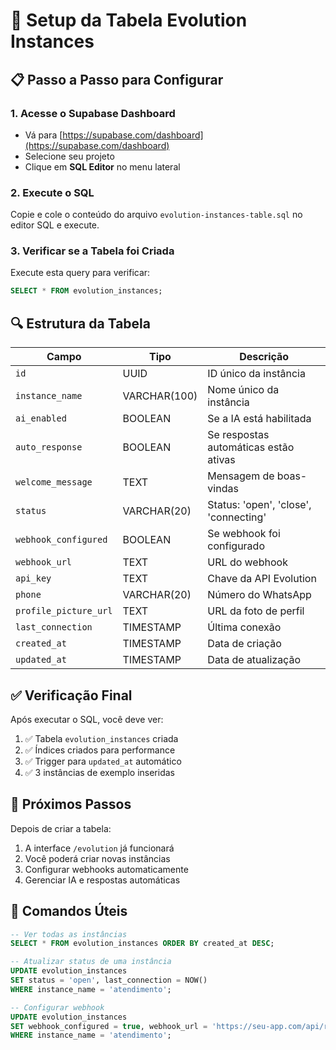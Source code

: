 # 🔧 Setup da Tabela Evolution Instances

## 📋 **Passo a Passo para Configurar**

### 1. **Acesse o Supabase Dashboard**
- Vá para [https://supabase.com/dashboard](https://supabase.com/dashboard)
- Selecione seu projeto
- Clique em **SQL Editor** no menu lateral

### 2. **Execute o SQL**
Copie e cole o conteúdo do arquivo `evolution-instances-table.sql` no editor SQL e execute.

### 3. **Verificar se a Tabela foi Criada**
Execute esta query para verificar:

```sql
SELECT * FROM evolution_instances;
```

## 🔍 **Estrutura da Tabela**

| Campo | Tipo | Descrição |
|-------|------|-----------|
| `id` | UUID | ID único da instância |
| `instance_name` | VARCHAR(100) | Nome único da instância |
| `ai_enabled` | BOOLEAN | Se a IA está habilitada |
| `auto_response` | BOOLEAN | Se respostas automáticas estão ativas |
| `welcome_message` | TEXT | Mensagem de boas-vindas |
| `status` | VARCHAR(20) | Status: 'open', 'close', 'connecting' |
| `webhook_configured` | BOOLEAN | Se webhook foi configurado |
| `webhook_url` | TEXT | URL do webhook |
| `api_key` | TEXT | Chave da API Evolution |
| `phone` | VARCHAR(20) | Número do WhatsApp |
| `profile_picture_url` | TEXT | URL da foto de perfil |
| `last_connection` | TIMESTAMP | Última conexão |
| `created_at` | TIMESTAMP | Data de criação |
| `updated_at` | TIMESTAMP | Data de atualização |

## ✅ **Verificação Final**

Após executar o SQL, você deve ver:
1. ✅ Tabela `evolution_instances` criada
2. ✅ Índices criados para performance
3. ✅ Trigger para `updated_at` automático
4. ✅ 3 instâncias de exemplo inseridas

## 🚀 **Próximos Passos**

Depois de criar a tabela:
1. A interface `/evolution` já funcionará
2. Você poderá criar novas instâncias
3. Configurar webhooks automaticamente
4. Gerenciar IA e respostas automáticas

## 🔧 **Comandos Úteis**

```sql
-- Ver todas as instâncias
SELECT * FROM evolution_instances ORDER BY created_at DESC;

-- Atualizar status de uma instância
UPDATE evolution_instances 
SET status = 'open', last_connection = NOW() 
WHERE instance_name = 'atendimento';

-- Configurar webhook
UPDATE evolution_instances 
SET webhook_configured = true, webhook_url = 'https://seu-app.com/api/rag/webhook'
WHERE instance_name = 'atendimento';
``` 
